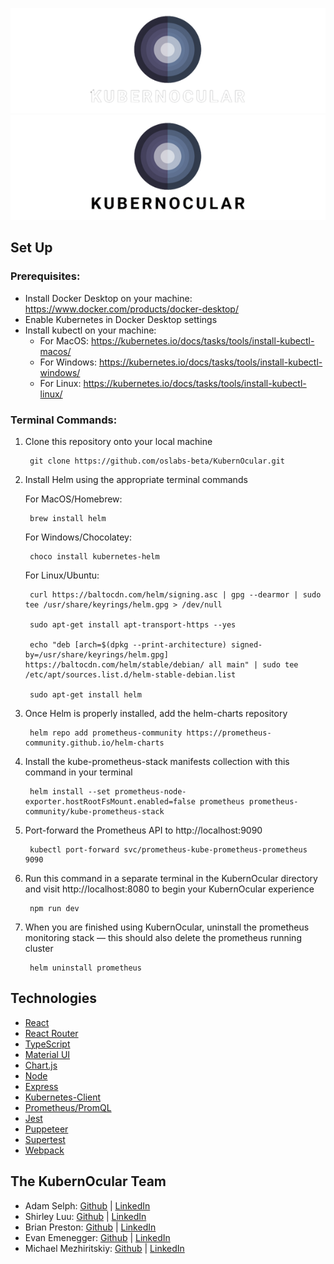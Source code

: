 ![dark mode logo](./client/dark.png#gh-dark-mode-only)
![light mode logo](./client/light.png#gh-light-mode-only)

## Set Up

### Prerequisites:
- Install Docker Desktop on your machine: https://www.docker.com/products/docker-desktop/
- Enable Kubernetes in Docker Desktop settings
- Install kubectl on your machine:  
  - For MacOS: https://kubernetes.io/docs/tasks/tools/install-kubectl-macos/   
  - For Windows: https://kubernetes.io/docs/tasks/tools/install-kubectl-windows/  
  - For Linux: https://kubernetes.io/docs/tasks/tools/install-kubectl-linux/
  

### Terminal Commands:
1. Clone this repository onto your local machine
        
        git clone https://github.com/oslabs-beta/KubernOcular.git
        
2. Install Helm using the appropriate terminal commands

    For MacOS/Homebrew:
        
        brew install helm
        
    
    For Windows/Chocolatey:
        
        choco install kubernetes-helm
        
    
    For Linux/Ubuntu:

        curl https://baltocdn.com/helm/signing.asc | gpg --dearmor | sudo tee /usr/share/keyrings/helm.gpg > /dev/null
        
        sudo apt-get install apt-transport-https --yes
  
        echo "deb [arch=$(dpkg --print-architecture) signed-by=/usr/share/keyrings/helm.gpg] https://baltocdn.com/helm/stable/debian/ all main" | sudo tee /etc/apt/sources.list.d/helm-stable-debian.list

        sudo apt-get install helm

3. Once Helm is properly installed, add the helm-charts repository

        helm repo add prometheus-community https://prometheus-community.github.io/helm-charts

4. Install the kube-prometheus-stack manifests collection with this command in your terminal

        helm install --set prometheus-node-exporter.hostRootFsMount.enabled=false prometheus prometheus-community/kube-prometheus-stack

5. Port-forward the Prometheus API to http://localhost:9090

        kubectl port-forward svc/prometheus-kube-prometheus-prometheus 9090

6. Run this command in a separate terminal in the KubernOcular directory and visit http://localhost:8080 to begin your KubernOcular experience

        npm run dev

7. When you are finished using KubernOcular, uninstall the prometheus monitoring stack — this should also delete the prometheus running cluster

        helm uninstall prometheus

## Technologies

* [React](https://reactjs.org/)
* [React Router](https://reactrouter.com/en/main)
* [TypeScript](https://www.typescriptlang.org/)
* [Material UI](https://mui.com/)
* [Chart.js](https://www.chartjs.org/)
* [Node](https://nodejs.org/en/)
* [Express](https://expressjs.com/)
* [Kubernetes-Client](https://www.npmjs.com/package/kubernetes-client)
* [Prometheus/PromQL](https://prometheus.io/)
* [Jest](https://jestjs.io/)
* [Puppeteer](https://pptr.dev/)
* [Supertest](https://www.npmjs.com/package/supertest)
* [Webpack](https://webpack.js.org/)

## The KubernOcular Team

* Adam Selph: [Github](https://github.com/ARSelph) | [LinkedIn](https://www.linkedin.com/in/adam-selph-93231324a/)
* Shirley Luu: [Github](https://github.com/shirley-luu) | [LinkedIn](https://www.linkedin.com/in/luu-shirley/)
* Brian Preston: [Github](https://github.com/BrianJPreston) | [LinkedIn](https://www.linkedin.com/in/brian-preston-33444430/)
* Evan Emenegger: [Github](https://github.com/emenegger) | [LinkedIn](https://www.linkedin.com/in/evan-emenegger/)
* Michael Mezhiritskiy: [Github](https://github.com/MichaelMezhiritskiy) | [LinkedIn](https://www.linkedin.com/in/michael-mezhiritskiy-41a0aa1b4/)